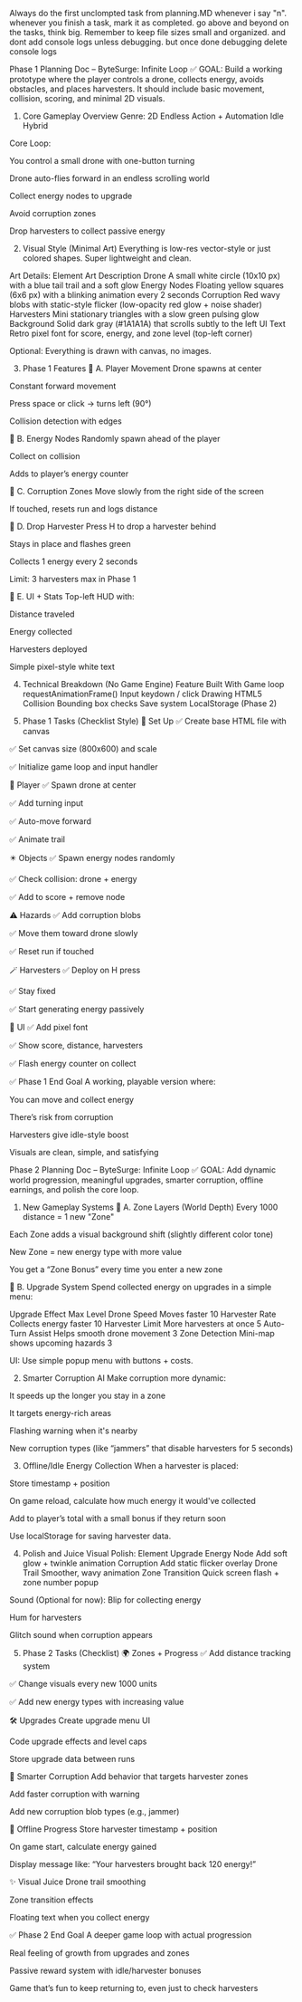 Always do the first unclompted task from planning.MD whenever i say "n". whenever you finish a task, mark it as completed. go above and beyond on the tasks, think big. Remember to keep file sizes small and organized. and dont add console logs unless debugging. but once done debugging delete console logs



Phase 1 Planning Doc – ByteSurge: Infinite Loop
✅ GOAL:
Build a working prototype where the player controls a drone, collects energy, avoids obstacles, and places harvesters. It should include basic movement, collision, scoring, and minimal 2D visuals.

1. Core Gameplay Overview
Genre:
2D Endless Action + Automation Idle Hybrid

Core Loop:

You control a small drone with one-button turning

Drone auto-flies forward in an endless scrolling world

Collect energy nodes to upgrade

Avoid corruption zones

Drop harvesters to collect passive energy

2. Visual Style (Minimal Art)
Everything is low-res vector-style or just colored shapes. Super lightweight and clean.

Art Details:
Element	Art Description
Drone	A small white circle (10x10 px) with a blue tail trail and a soft glow
Energy Nodes	Floating yellow squares (6x6 px) with a blinking animation every 2 seconds
Corruption	Red wavy blobs with static-style flicker (low-opacity red glow + noise shader)
Harvesters	Mini stationary triangles with a slow green pulsing glow
Background	Solid dark gray (#1A1A1A) that scrolls subtly to the left
UI Text	Retro pixel font for score, energy, and zone level (top-left corner)

Optional: Everything is drawn with canvas, no images.

3. Phase 1 Features
🔹 A. Player Movement
Drone spawns at center

Constant forward movement

Press space or click → turns left (90°)

Collision detection with edges

🔹 B. Energy Nodes
Randomly spawn ahead of the player

Collect on collision

Adds to player’s energy counter

🔹 C. Corruption Zones
Move slowly from the right side of the screen

If touched, resets run and logs distance

🔹 D. Drop Harvester
Press H to drop a harvester behind

Stays in place and flashes green

Collects 1 energy every 2 seconds

Limit: 3 harvesters max in Phase 1

🔹 E. UI + Stats
Top-left HUD with:

Distance traveled

Energy collected

Harvesters deployed

Simple pixel-style white text

4. Technical Breakdown (No Game Engine)
Feature	Built With
Game loop	requestAnimationFrame()
Input	keydown / click
Drawing	HTML5 <canvas>
Collision	Bounding box checks
Save system	LocalStorage (Phase 2)

5. Phase 1 Tasks (Checklist Style)
🧱 Set Up
✅ Create base HTML file with canvas

✅ Set canvas size (800x600) and scale

✅ Initialize game loop and input handler

🚀 Player
✅ Spawn drone at center

✅ Add turning input

✅ Auto-move forward

✅ Animate trail

✴️ Objects
✅ Spawn energy nodes randomly

✅ Check collision: drone + energy

✅ Add to score + remove node

⚠️ Hazards
✅ Add corruption blobs

✅ Move them toward drone slowly

✅ Reset run if touched

🪄 Harvesters
✅ Deploy on H press

✅ Stay fixed

✅ Start generating energy passively

🎯 UI
✅ Add pixel font

✅ Show score, distance, harvesters

✅ Flash energy counter on collect

✅ Phase 1 End Goal
A working, playable version where:

You can move and collect energy

There’s risk from corruption

Harvesters give idle-style boost

Visuals are clean, simple, and satisfying

Phase 2 Planning Doc – ByteSurge: Infinite Loop
✅ GOAL:
Add dynamic world progression, meaningful upgrades, smarter corruption, offline earnings, and polish the core loop.

1. New Gameplay Systems
🔹 A. Zone Layers (World Depth)
Every 1000 distance = 1 new "Zone"

Each Zone adds a visual background shift (slightly different color tone)

New Zone = new energy type with more value

You get a “Zone Bonus” every time you enter a new zone

🔹 B. Upgrade System
Spend collected energy on upgrades in a simple menu:

Upgrade	Effect	Max Level
Drone Speed	Moves faster	10
Harvester Rate	Collects energy faster	10
Harvester Limit	More harvesters at once	5
Auto-Turn Assist	Helps smooth drone movement	3
Zone Detection	Mini-map shows upcoming hazards	3

UI: Use simple popup menu with buttons + costs.

2. Smarter Corruption AI
Make corruption more dynamic:

It speeds up the longer you stay in a zone

It targets energy-rich areas

Flashing warning when it's nearby

New corruption types (like “jammers” that disable harvesters for 5 seconds)

3. Offline/Idle Energy Collection
When a harvester is placed:

Store timestamp + position

On game reload, calculate how much energy it would've collected

Add to player’s total with a small bonus if they return soon

Use localStorage for saving harvester data.

4. Polish and Juice
Visual Polish:
Element	Upgrade
Energy Node	Add soft glow + twinkle animation
Corruption	Add static flicker overlay
Drone Trail	Smoother, wavy animation
Zone Transition	Quick screen flash + zone number popup

Sound (Optional for now):
Blip for collecting energy

Hum for harvesters

Glitch sound when corruption appears

5. Phase 2 Tasks (Checklist)
🌍 Zones + Progress
✅ Add distance tracking system

✅ Change visuals every new 1000 units

✅ Add new energy types with increasing value

🛠️ Upgrades
 Create upgrade menu UI

 Code upgrade effects and level caps

 Store upgrade data between runs

👾 Smarter Corruption
 Add behavior that targets harvester zones

 Add faster corruption with warning

 Add new corruption blob types (e.g., jammer)

💾 Offline Progress
 Store harvester timestamp + position

 On game start, calculate energy gained

 Display message like: “Your harvesters brought back 120 energy!”

✨ Visual Juice
 Drone trail smoothing

 Zone transition effects

 Floating text when you collect energy

✅ Phase 2 End Goal
A deeper game loop with actual progression

Real feeling of growth from upgrades and zones

Passive reward system with idle/harvester bonuses

Game that’s fun to keep returning to, even just to check harvesters